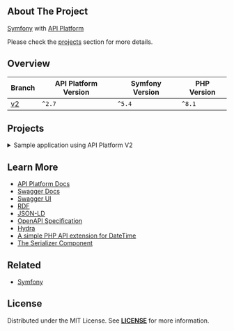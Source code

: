 ## About The Project  
[Symfony][symfony_website] with [API Platform][api_platform_website]
 
Please check the [projects](#projects) section for more details.

## Overview
| Branch   | API Platform Version | Symfony Version | PHP Version |
|----------|----------------------|-----------------|-------------|
| [v2][v2] | `^2.7`               | `^5.4`          | `^8.1`      |


## Projects
<details><summary>Sample application using API Platform V2</summary>  
<p>  

<img
src="url"
alt="Symfony API Platform Project"
width="50%"
/>

**Resources:**
- [API Platform 2: Serious RESTful APIs](https://symfonycasts.com/screencast/api-platform2)
  <br/>


#### Installation
```bash
git clone git@github.com:habibun/symfony-api-platform.git
cd symfony-api-platform
git checkout v2
symfony composer install
yarn install
symfony server:start
```

</p>
</details>


## Learn More
- [API Platform Docs][api_platform_docs]
- [Swagger Docs][swagger_docs]
- [Swagger UI](https://swagger.io/tools/swagger-ui/)
- [RDF](https://www.w3.org/RDF/)
- [JSON-LD](https://en.wikipedia.org/wiki/JSON-LD)
- [OpenAPI Specification](https://oai.github.io/Documentation/)
- [Hydra](https://www.hydra-cg.com/)
- [A simple PHP API extension for DateTime](https://github.com/briannesbitt/carbon)
- [The Serializer Component](https://symfony.com/doc/5.4/components/serializer.html)

## Related
- [Symfony](https://github.com/habibun/symfony)  


## License
Distributed under the MIT License. See **[LICENSE][license]** for more information.



[//]: # (Links)
[license]: https://github.com/habibun/symfony-api-platform/blob/main/LICENSE
[symfony_website]: https://symfony.com/

[api_platform_website]: https://api-platform.com/
[api_platform_docs]: https://api-platform.com/docs
[swagger_docs]: https://swagger.io/docs/

[v2]: https://github.com/habibun/symfony-api-platform/tree/v2
[v2_tt]: https://github.com/habibun/symfony-api-platform/tree/v2 "Sample application using API Platform V2"
